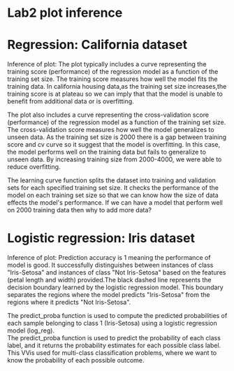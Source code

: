 # Lab2 plot inference<br>
# Regression: California dataset<br>
Inference of plot:
The plot typically includes a curve representing the training score (performance) of the regression model as a function of the training set size. The training score measures how well the model fits the training data. In california housing data,as the training set size increases,the training score is at plateau so we can imply that that the model is unable to benefit from additional data or is overfitting.<br>

The plot also includes a curve representing the cross-validation score (performance) of the regression model as a function of the training set size. The cross-validation score measures how well the model generalizes to unseen data. As the training set size is 2000 there is a gap between training score and cv curve so it suggest that the model is overfitting.  In this case, the model performs well on the training data but fails to generalize to unseen data. By increasing training size from 2000-4000, we were able to reduce overfitting. <br>

The learning curve function splits the dataset into training and validation sets for each specified training set size. It checks the performance of the model on each training set size so that we can know how the size of data effects the model's performance. If we can have a model that perform well on 2000 training data then why to add more data? <br>


# Logistic regression: Iris dataset<br>
Inference of plot:
Prediction accuracy is 1 meaning the performance of model is good. It successfully distinguishes between instances of class "Iris-Setosa" and instances of class "Not Iris-Setosa" based on the features (petal length and width) provided.The black dashed line represents the decision boundary learned by the logistic regression model. This boundary separates the regions where the model predicts "Iris-Setosa" from the regions where it predicts "Not Iris-Setosa".<br>

The predict_proba function is used to compute the predicted probabilities of each sample belonging to class 1 (Iris-Setosa) using a logistic regression model (log_reg).<br>
The predict_proba function is used to predict the probability of each class label, and it returns the probability estimates for each possible class label. This VVis used for multi-class classification problems, where we want to know the probability of each possible outcome.<br>